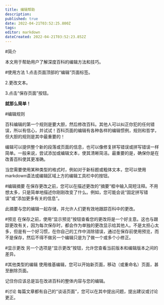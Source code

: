 ```yaml
---
title: 编辑帮助
description: 
published: true
date: 2022-04-21T03:52:25.800Z
tags: 
editor: markdown
dateCreated: 2022-04-21T03:52:23.852Z
---
```


#简介

本文用于帮助用户了解深度百科的编辑方法和技巧。

#使用方法
1.点击页面顶部的“编辑”页面标签。

2.更改文本。

3.点击“保存页面”按钮。

**就那么简单！**


#编辑规则

百科编辑的第一个规则是要大胆，然后修改百科。其他人可以纠正你犯的任何错误，所以有信心，并试试！百科页面的编辑有各种各样的编辑惯例，规则和哲学，但大胆的规则是其中最重要的！

编辑可以提供整个新的段落或页面的信息，也可以像修复拼写错误或拼写错误一样简单。一般来说，尝试添加或编辑文本，使其清晰简洁。最重要的是，确保你是在改善百科使其更准确。

当您需要使用某种类型的格式时，例如对于新标题或粗体文本，您可以使用markdown语法或编辑区域上方的编辑工具栏中的按钮。

#编辑摘要
在保存更改之前，您可以在描述更改的“摘要“框中输入简短注释。不用想太多，只是简单地描述你刚刚改变了什么。例如，您可能会说“固定拼写错误”或“添加更多有关的信息”。

此摘要与您的编辑一起存储，并允许人们更有效地跟踪百科中的更改。

#预览
在保存之前，使用“显示预览”按钮查看您的更改将是一个好主意。这也与跟踪更改有关，因为每次保存时，都会作为单独的更改显示给其他人。不是太担心太多，但是有一个好习惯，在你自己的工作中消除错误，通过在保存前使用预览，而不是保存，然后不得不做另一个编辑只是为了做一个或多个小修正。

#显示更改
另一个选项是“显示更改”按钮，允许您查看当前版本和编辑版本之间的差异。

#其他类型的编辑
使用维基编辑，您可以开始新页面，移动（或重命名）页面，甚至删除页面。


记住你应该总是旨在改进百科的整体内容与您的编辑。

#讨论
每篇文章都有自己的“谈话页面”，您可以在其中提出问题，提出建议或讨论更正。